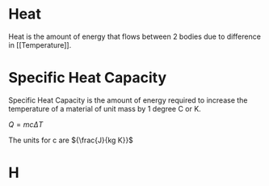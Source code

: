 # Heat
Heat is the amount of energy that flows between 2 bodies due to difference in [[Temperature]].

# Specific Heat Capacity

Specific Heat Capacity is the amount of energy required to increase the temperature of a material of unit mass by 1 degree C or K.

${Q = mc\Delta T}$

The units for c are ${\frac{J}{kg K}}$

# H